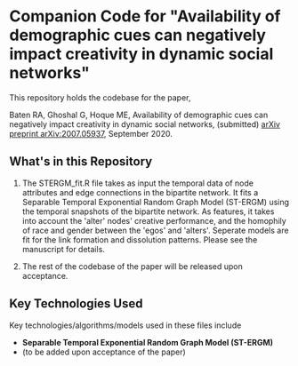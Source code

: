# Companion Code for "Availability of demographic cues can negatively impact creativity in dynamic social networks"

This repository holds the codebase for the paper,

Baten RA, Ghoshal G, Hoque ME, Availability of demographic cues can negatively impact creativity in dynamic social networks, (submitted) [arXiv preprint arXiv:2007.05937](https://arxiv.org/pdf/2007.05937.pdf), September 2020.


## What's in this Repository
1. The STERGM_fit.R file takes as input the temporal data of node attributes and edge connections in the bipartite network. It fits a Separable Temporal Exponential Random Graph Model (ST-ERGM) using the temporal snapshots of the bipartite network. As features, it takes into account the 'alter' nodes' creative performance, and the homophily of race and gender between the 'egos' and 'alters'. Seperate models are fit for the link formation and dissolution patterns. Please see the manuscript for details.

2. The rest of the codebase of the paper will be released upon acceptance.

## Key Technologies Used
Key technologies/algorithms/models used in these files include 

- **Separable Temporal Exponential Random Graph Model (ST-ERGM)**
- (to be added upon acceptance of the paper)


